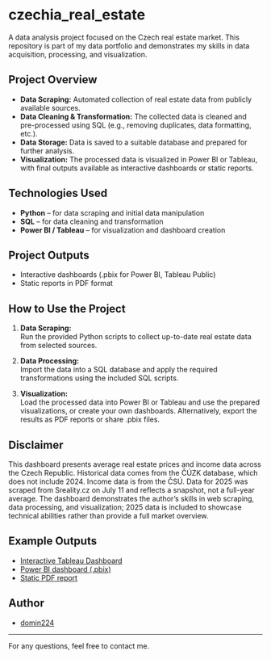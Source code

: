 # czechia_real_estate

A data analysis project focused on the Czech real estate market. This repository is part of my data portfolio and demonstrates my skills in data acquisition, processing, and visualization.

## Project Overview

- **Data Scraping:** Automated collection of real estate data from publicly available sources.
- **Data Cleaning & Transformation:** The collected data is cleaned and pre-processed using SQL (e.g., removing duplicates, data formatting, etc.).
- **Data Storage:** Data is saved to a suitable database and prepared for further analysis.
- **Visualization:** The processed data is visualized in Power BI or Tableau, with final outputs available as interactive dashboards or static reports.

## Technologies Used

- **Python** – for data scraping and initial data manipulation
- **SQL** – for data cleaning and transformation
- **Power BI / Tableau** – for visualization and dashboard creation

## Project Outputs

- Interactive dashboards (.pbix for Power BI, Tableau Public)
- Static reports in PDF format

## How to Use the Project

1. **Data Scraping:**  
   Run the provided Python scripts to collect up-to-date real estate data from selected sources.

2. **Data Processing:**  
   Import the data into a SQL database and apply the required transformations using the included SQL scripts.

3. **Visualization:**  
   Load the processed data into Power BI or Tableau and use the prepared visualizations, or create your own dashboards. Alternatively, export the results as PDF reports or share .pbix files.

## Disclaimer

This dashboard presents average real estate prices and income data across the Czech Republic. Historical data comes from the ČÚZK database, which does not include 2024. Income data is from the ČSÚ. Data for 2025 was scraped from Sreality.cz on July 11 and reflects a snapshot, not a full-year average. The dashboard demonstrates the author’s skills in web scraping, data processing, and visualization; 2025 data is included to showcase technical abilities rather than provide a full market overview.

## Example Outputs

- [Interactive Tableau Dashboard](https://public.tableau.com/views/Czechia_dashboard/Dashboard1?:language=en-US&:sid=&:redirect=auth&:display_count=n&:origin=viz_share_link)
- [Power BI dashboard (.pbix)](powerbi_dashboard.pbix)
- [Static PDF report](powerbi_dashboard.pdf)

## Author

- [domin224](https://github.com/domin224)

---

For any questions, feel free to contact me.